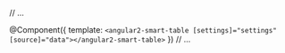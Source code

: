 // ...

@Component({
  template: `
    <angular2-smart-table [settings]="settings" [source]="data"></angular2-smart-table>
  `
})
// ...